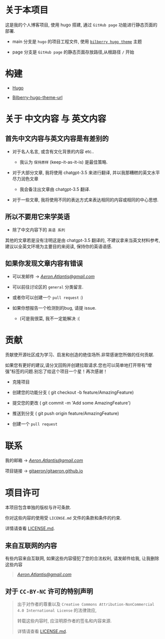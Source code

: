 # 关于本项目

这是我的个人博客项目, 使用 hugo 搭建, 通过 `GitHub page` 功能进行静态页面的部署.

- main 分支是 `hugo` 的项目工程文件, 使用 [`bilberry hugo theme`](https://github.com/Lednerb/bilberry-hugo-theme) 主题

- page 分支是 `GitHub page` 的静态页面存放路径,从根路径 `/` 开始

# 构建

- [Hugo](https://themes.gohugo.io/themes/bilberry-hugo-theme/)

- [Bilberry-hugo-theme-url](https://themes.gohugo.io/themes/bilberry-hugo-theme/)

# 关于 中文内容 与 英文内容

## 首先中文内容与英文内容是有差别的

- 对于名人名言, 或含有文化背景的内容 etc.. 
    - 我认为 `保持原样` (keep-it-as-it-is) 是最佳策略.

- 对于大部分文章, 我将使用 chatgpt-3.5 来进行翻译, 并以我那糟糕的英文水平尽力润色文章
    - 我会备注出文章由 chatgpt-3.5 翻译.

- 对于一些文章, 我将使用不同的表达方式来表达相同的内容或相同的中心思想.

## 所以不要用它来学英语

- 除了中文内容下的 `英语 系列`

其他的文章若是没有注明这是由 chatgpt-3.5 翻译的, 不建议拿来当英文材料参考, 建议以全英文环境为主要目的来阅读, 保持你的英语语感.

## 如果你发现文章内容有错误

- 可以发邮件 -> <em class="fas fa-envelope"> Aeron.Atlantis@gmail.com </em>

- 可以前往讨论区的 `general` 分类留言.

- 或者你可以创建一个 `pull request` :)

- 如果你想报告一个检测到的bug, 请提 issue. 
    - (可是我很菜, 我不一定能解决 :(

# 贡献

贡献使开源社区成为学习、启发和创造的绝佳场所.非常感谢您所做的任何贡献.

如果您有更好的建议,请分叉回购并创建拉取请求.您也可以简单地打开带有“增强”标签的问题.别忘了给这个项目一个星！再次感谢！

- 克隆项目

- 创建您的功能分支 ( git checkout -b feature/AmazingFeature)

- 提交您的更改 ( git commit -m 'Add some AmazingFeature')

- 推送到分支 ( git push origin feature/AmazingFeature)

- 创建一个 `pull request`

# 联系

我的邮箱 -> <em class="fas fa-envelope"> Aeron.Atlantis@gmail.com </em>

项目链接 -> [gitaeron/gitaeron.github.io](https://github.com/gitaeron/gitaeron.github.io)

# 项目许可

本项目包含单独的版权与许可条款.

你对这些内容的使用受 `LICENSE.md` 文件的条款和条件的约束.

详情请查看 [LICENSE.md](https://github.com/gitaeron/gitaeron.github.io/blob/main/LICENSE.md).

## 来自互联网的内容

有些内容来自互联网, 如果这些内容侵犯了您的合法权利, 请发邮件给我, 让我删除这些内容

> <em class="fas fa-envelope"> Aeron.Atlantis@gmail.com </em>

## 对于 `CC-BY-NC` 许可的特别声明

> 出于对作者的尊重以及 `Creative Commons Attribution-NonCommercial 4.0 International License` 的法律效应,
>
> 转载这些内容时, 应注明原作者的签名和内容来源.
>
> 详情请查看 [LICENSE.md](https://github.com/gitaeron/gitaeron.github.io/blob/main/LICENSE.md).

